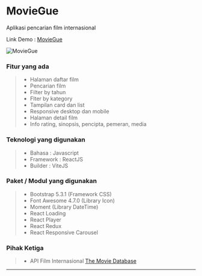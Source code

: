 # MovieGue
Aplikasi pencarian film internasional

Link Demo : [MovieGue](https://rachmadmaulana.000webhostapp.com/moviegue)

![MovieGue](moviegue.gif)

### Fitur yang ada
> - Halaman daftar film
> - Pencarian film
> - Filter by tahun
> - Flter by kategory
> - Tampilan card dan list
> - Responsive desktop dan mobile
> - Halaman detail film
> - Info rating, sinopsis, pencipta, pemeran, media

### Teknologi yang digunakan
> - Bahasa : Javascript
> - Framework : ReactJS
> - Builder : ViteJS

### Paket / Modul yang digunakan
> - Bootstrap 5.3.1 (Framework CSS)
> - Font Awesome 4.7.0 (Library Icon)
> - Moment (Library DateTime)
> - React Loading
> - React Player
> - React Redux
> - React Responsive Carousel

### Pihak Ketiga
> - API Film Internasional [The Movie Database](https://developer.themoviedb.org/reference/intro/getting-started)

---